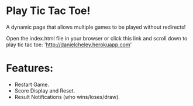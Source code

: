 # Play Tic Tac Toe!
A dynamic page that allows multiple games to be played without redirects!

Open the index.html file in your browser or click this link and scroll down to play tic tac toe: 'http://danielcheley.herokuapp.com' 

# Features:
* Restart Game.
* Score Display and Reset.
* Result Notifications (who wins/loses/draw).
